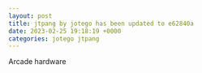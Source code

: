 ```yaml
---
layout: post
title: jtpang by jotego has been updated to e62840a
date: 2023-02-25 19:18:19 +0000
categories: jotego jtpang
---
```

Arcade hardware
